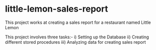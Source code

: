 # little-lemon-sales-report
This project works at creating  a sales report for a restaurant named Little Lemon

This project involves three tasks:-
i) Setting up the Database
ii) Creating different stored procedures
iii) Analyzing data for creating sales report
